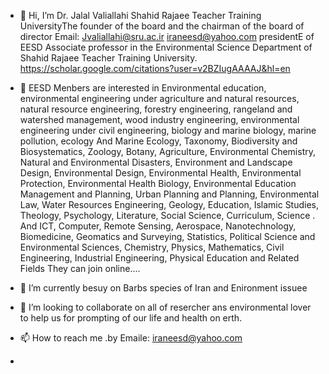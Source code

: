 - 👋 Hi, I’m Dr. Jalal Valiallahi  Shahid Rajaee Teacher Training UniversityThe founder of the board and the chairman of the board of director
Email: Jvaliallahi@sru.ac.ir           iraneesd@yahoo.com
presidentE of EESD
Associate professor in the Environmental  Science Department of Shahid Rajaee Teacher Training University.
https://scholar.google.com/citations?user=v2BZIugAAAAJ&hl=en

- 👀 EESD Menbers are interested in Environmental education, environmental engineering under agriculture and natural resources, natural resource engineering, forestry engineering, rangeland and watershed management, wood industry engineering, environmental engineering under civil engineering, biology and marine biology, marine pollution, ecology And Marine Ecology, Taxonomy, Biodiversity and Biosystematics, Zoology, Botany, Agriculture, Environmental Chemistry, Natural and Environmental Disasters, Environment and Landscape Design, Environmental Design, Environmental Health, Environmental Protection, Environmental Health Biology, Environmental Education Management and Planning, Urban Planning and Planning, Environmental Law, Water Resources Engineering, Geology, Education, Islamic Studies, Theology, Psychology, Literature, Social Science, Curriculum, Science . And ICT, Computer, Remote Sensing, Aerospace, Nanotechnology, Biomedicine, Geomatics and Surveying, Statistics, Political Science and Environmental Sciences, Chemistry, Physics, Mathematics, Civil Engineering, Industrial Engineering, Physical Education and Related Fields They can join online....
- 🌱 I’m currently besuy on Barbs species of Iran and Enironment issuee
- 💞️ I’m looking to collaborate on all of resercher ans environmental lover to help us for prompting of our life and health on erth.
- 📫 How to reach me .by Emaile: iraneesd@yahoo.com
-


<!---
jvaliallahi/jvaliallahi is a ✨ special ✨ repository because its `README.md` (this file) appears on your GitHub profile.
You can click the Preview link to take a look at your changes.
--->
